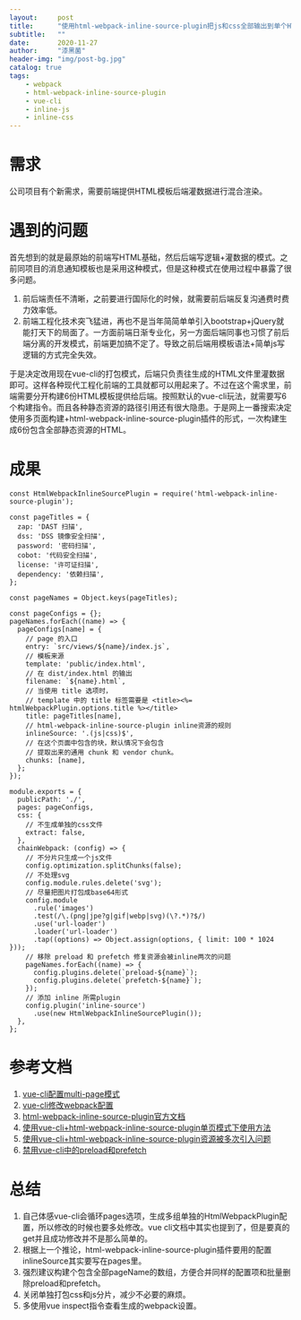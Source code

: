 ```yaml
---
layout:     post
title:      "使用html-webpack-inline-source-plugin把js和css全部输出到单个HTML页面"
subtitle:   ""
date:       2020-11-27
author:     "漆黑菌"
header-img: "img/post-bg.jpg"
catalog: true
tags:
    - webpack
    - html-webpack-inline-source-plugin
    - vue-cli
    - inline-js
    - inline-css
---
```


# 需求
公司项目有个新需求，需要前端提供HTML模板后端灌数据进行混合渲染。

# 遇到的问题
首先想到的就是最原始的前端写HTML基础，然后后端写逻辑+灌数据的模式。之前同项目的消息通知模板也是采用这种模式，但是这种模式在使用过程中暴露了很多问题。

1. 前后端责任不清晰，之前要进行国际化的时候，就需要前后端反复沟通费时费力效率低。
2. 前端工程化技术突飞猛进，再也不是当年简简单单引入bootstrap+jQuery就能打天下的局面了。一方面前端日渐专业化，另一方面后端同事也习惯了前后端分离的开发模式，前端更加搞不定了。导致之前后端用模板语法+简单js写逻辑的方式完全失效。

于是决定改用现在vue-cli的打包模式，后端只负责往生成的HTML文件里灌数据即可。这样各种现代工程化前端的工具就都可以用起来了。不过在这个需求里，前端需要分开构建6份HTML模板提供给后端。按照默认的vue-cli玩法，就需要写6个构建指令。而且各种静态资源的路径引用还有很大隐患。于是网上一番搜索决定使用多页面构建+html-webpack-inline-source-plugin插件的形式，一次构建生成6份包含全部静态资源的HTML。

# 成果
```
const HtmlWebpackInlineSourcePlugin = require('html-webpack-inline-source-plugin');

const pageTitles = {
  zap: 'DAST 扫描',
  dss: 'DSS 镜像安全扫描',
  password: '密码扫描',
  cobot: '代码安全扫描',
  license: '许可证扫描',
  dependency: '依赖扫描',
};

const pageNames = Object.keys(pageTitles);

const pageConfigs = {};
pageNames.forEach((name) => {
  pageConfigs[name] = {
    // page 的入口
    entry: `src/views/${name}/index.js`,
    // 模板来源
    template: 'public/index.html',
    // 在 dist/index.html 的输出
    filename: `${name}.html`,
    // 当使用 title 选项时，
    // template 中的 title 标签需要是 <title><%= htmlWebpackPlugin.options.title %></title>
    title: pageTitles[name],
    // html-webpack-inline-source-plugin inline资源的规则
    inlineSource: '.(js|css)$',
    // 在这个页面中包含的块，默认情况下会包含
    // 提取出来的通用 chunk 和 vendor chunk。
    chunks: [name],
  };
});

module.exports = {
  publicPath: './',
  pages: pageConfigs,
  css: {
    // 不生成单独的css文件
    extract: false,
  },
  chainWebpack: (config) => {
    // 不分片只生成一个js文件
    config.optimization.splitChunks(false);
    // 不处理svg
    config.module.rules.delete('svg');
    // 尽量把图片打包成base64形式
    config.module
      .rule('images')
      .test(/\.(png|jpe?g|gif|webp|svg)(\?.*)?$/)
      .use('url-loader')
      .loader('url-loader')
      .tap((options) => Object.assign(options, { limit: 100 * 1024 }));
    // 移除 preload 和 prefetch 修复资源会被inline两次的问题
    pageNames.forEach((name) => {
      config.plugins.delete(`preload-${name}`);
      config.plugins.delete(`prefetch-${name}`);
    });
    // 添加 inline 所需plugin
    config.plugin('inline-source')
      .use(new HtmlWebpackInlineSourcePlugin());
  },
};
```

# 参考文档
1. [vue-cli配置multi-page模式](https://cli.vuejs.org/zh/config/#pages "vue-cli配置multi-page模式")
2. [vue-cli修改webpack配置](https://cli.vuejs.org/zh/guide/webpack.html#%E7%AE%80%E5%8D%95%E7%9A%84%E9%85%8D%E7%BD%AE%E6%96%B9%E5%BC%8F "vue-cli修改webpack配置")
3. [html-webpack-inline-source-plugin官方文档](https://github.com/DustinJackson/html-webpack-inline-source-plugin "html-webpack-inline-source-plugin官方文档")
4. [使用vue-cli+html-webpack-inline-source-plugin单页模式下使用方法](https://stackoverflow.com/questions/58274001/vue-cli-combine-build-output-to-a-single-html-file "使用vue-cli+html-webpack-inline-source-plugin单页模式下使用方法")
5. [使用vue-cli+html-webpack-inline-source-plugin资源被多次引入问题](https://github.com/DustinJackson/html-webpack-inline-source-plugin/issues/50 "使用vue-cli+html-webpack-inline-source-plugin资源被多次引入问题")
6. [禁用vue-cli中的preload和prefetch](https://stackoverflow.com/questions/62150392/how-disable-link-async-module-prefetch-preload-by-default-with-vue-cli-4-3)

# 总结
1. 自己体感vue-cli会循环pages选项，生成多组单独的HtmlWebpackPlugin配置，所以修改的时候也要多处修改。vue cli文档中其实也提到了，但是要真的get并且成功修改并不是那么简单的。
2. 根据上一个推论，html-webpack-inline-source-plugin插件要用的配置inlineSource其实要写在pages里。
3. 强烈建议构建个包含全部pageName的数组，方便合并同样的配置项和批量删除preload和prefetch。
4. 关闭单独打包css和js分片，减少不必要的麻烦。
5. 多使用vue inspect指令查看生成的webpack设置。
